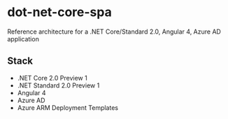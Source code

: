 # dot-net-core-spa
Reference architecture for a .NET Core/Standard 2.0, Angular 4, Azure AD application

## Stack
- .NET Core 2.0 Preview 1
- .NET Standard 2.0 Preview 1
- Angular 4
- Azure AD
- Azure ARM Deployment Templates
